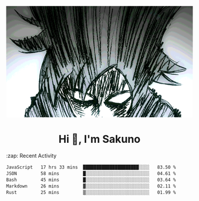 <body>
<h1 align="center"></h1>
<br>
<div align="center">
<img width="auto" height="300" src="Img/mobFreakoutLonger.gif"/>
</div>
</div>
<h1 align="center">Hi 👋, I'm Sakuno</h1>
:zap: Recent Activity

<!--START_SECTION:waka-->

```txt
JavaScript   17 hrs 33 mins  █████████████████████░░░░   83.50 %
JSON         58 mins         █░░░░░░░░░░░░░░░░░░░░░░░░   04.61 %
Bash         45 mins         █░░░░░░░░░░░░░░░░░░░░░░░░   03.64 %
Markdown     26 mins         ▓░░░░░░░░░░░░░░░░░░░░░░░░   02.11 %
Rust         25 mins         ▒░░░░░░░░░░░░░░░░░░░░░░░░   01.99 %
```

<!--END_SECTION:waka-->

